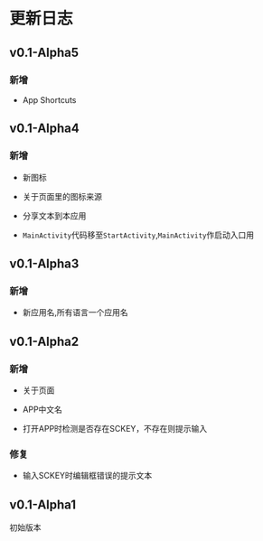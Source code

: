 # 更新日志

## v0.1-Alpha5

### 新增

- App Shortcuts

## v0.1-Alpha4

### 新增

- 新图标

- 关于页面里的图标来源

- 分享文本到本应用

- `MainActivity`代码移至`StartActivity`,`MainActivity`作启动入口用

## v0.1-Alpha3

### 新增

- 新应用名,所有语言一个应用名

## v0.1-Alpha2

### 新增

- 关于页面

- APP中文名

- 打开APP时检测是否存在SCKEY，不存在则提示输入

### 修复

- 输入SCKEY时编辑框错误的提示文本

## v0.1-Alpha1

初始版本
